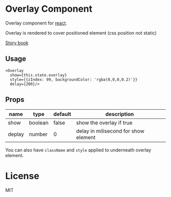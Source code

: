 # Overlay Component

Overlay component for [react](https://facebook.github.io/react/).

Overlay is rendered to cover positioned element (css position not static)

[Story book](https://rc-component.github.io/overlay/)

## Usage

```
<Overlay
  show={this.state.overlay}
  style={{zIndex: 99, backgroundColor: 'rgba(0,0,0,0.2)'}}
  delay={200}/>
```

## Props

name   | type   | default    | description
-------| ------ | ---------- | ------------
show   | boolean| false      | show the overlay if true
deplay | number | 0          | delay in milisecond for show element

You can also have `className` and `style` applied to underneath overlay element.

# License

MIT
